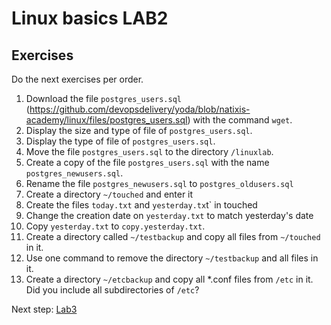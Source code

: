 # Linux basics LAB2

## Exercises

Do the next exercises per order.

1. Download the file `postgres_users.sql` (https://github.com/devopsdelivery/yoda/blob/natixis-academy/linux/files/postgres_users.sql) with the command `wget`.
2. Display the size and type of file of `postgres_users.sql`. 
3. Display the type of file of `postgres_users.sql`.
4. Move the file `postgres_users.sql` to the directory `/linuxlab`.  
5. Create a copy of the file `postgres_users.sql` with the name `postgres_newusers.sql`.
6. Rename the file `postgres_newusers.sql` to `postgres_oldusers.sql`
7. Create a directory `~/touched` and enter it
8. Create the files `today.txt` and `yesterday.tx`t` in touched
9. Change the creation date on `yesterday.txt` to match yesterday's date
9. Copy `yesterday.txt` to `copy.yesterday.txt`.
10. Create a directory called `~/testbackup` and copy all files from `~/touched` in it.
11. Use one command to remove the directory `~/testbackup` and all files in it.
12. Create a directory `~/etcbackup` and copy all *.conf files from `/etc` in it. Did you include all subdirectories of `/etc`?

Next step: [Lab3](lab3.md)